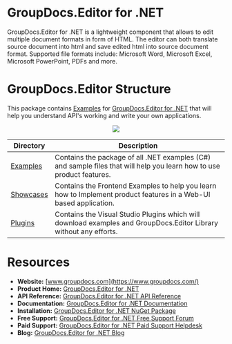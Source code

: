 # GroupDocs.Editor for .NET

GroupDocs.Editor for .NET is a lightweight component that allows to edit multiple document formats in form of HTML. The editor can both translate source document into html and save edited html into source document format. Supported file formats include: Microsoft Word, Microsoft Excel, Microsoft PowerPoint, PDFs and more.

# GroupDocs.Editor Structure


This package contains [Examples](https://github.com/groupdocsEditor/GroupDocs_Editor_NET/tree/master/Examples) for [GroupDocs.Editor for .NET](https://products.groupdocs.com/editor/net) that will help you understand API's working and write your own applications.

<p align="center">

  <a title="Download complete GroupDocs.Editor for .NET source code" href="https://codeload.github.com/groupdocs-editor/GroupDocs.Editor-for-.NET/zip/master">
	<img src="https://raw.github.com/AsposeExamples/java-examples-dashboard/master/images/downloadZip-Button-Large.png" />
  </a>
</p>

Directory | Description
--------- | -----------
[Examples](https://github.com/groupdocsEditor/GroupDocs_Editor_NET/tree/master/Examples)  | Contains the package of all .NET examples (C#) and sample files that will help you learn how to use product features.
[Showcases](https://github.com/groupdocs-Editor/GroupDocs.Editor-for-.NET/tree/master/Showcases)  | Contains the Frontend Examples to help you learn how to Implement product features in a Web-UI based application.
[Plugins](https://github.com/groupdocs-Editor/GroupDocs.Editor-for-.NET/tree/master/Plugins)  | Contains the Visual Studio Plugins which will download examples and GroupDocs.Editor Library without any efforts.

# Resources

+ **Website:** [www.groupdocs.com](https://www.groupdocs.com/)
+ **Product Home:** [GroupDocs.Editor for .NET](https://products.groupdocs.com/editor) 
+ **API Reference:** [GroupDocs.Editor for .NET API Reference](https://apireference.groupdocs.com/net/editor)
+ **Documentation:** [GroupDocs.Editor for .NET Documentation](https://docs.groupdocs.com/display/editornet/Home)
+ **Installation:** [GroupDocs.Editor for .NET NuGet Package](https://www.nuget.org/packages/GroupDocs.Editor/)
+ **Free Support:** [GroupDocs.Editor for .NET Free Support Forum](https://forum.groupdocs.com/c/editor)
+ **Paid Support:** [GroupDocs.Editor for .NET Paid Support Helpdesk](https://helpdesk.groupdocs.com/)
+ **Blog:** [GroupDocs.Editor for .NET Blog](https://blog.groupdocs.com/category/groupdocs-editor-product-family/)


